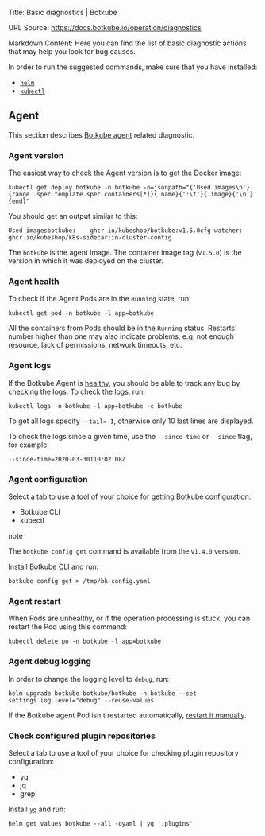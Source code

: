 Title: Basic diagnostics | Botkube

URL Source: https://docs.botkube.io/operation/diagnostics

Markdown Content:
Here you can find the list of basic diagnostic actions that may help you look for bug causes.

In order to run the suggested commands, make sure that you have installed:

*   [`helm`](https://helm.sh/docs/intro/install/)
*   [`kubectl`](https://kubernetes.io/docs/tasks/tools/)

Agent[​](#agent "Direct link to Agent")
---------------------------------------

This section describes [Botkube agent](https://docs.botkube.io/architecture/) related diagnostic.

### Agent version[​](#agent-version "Direct link to Agent version")

The easiest way to check the Agent version is to get the Docker image:

    kubectl get deploy botkube -n botkube -o=jsonpath="{'Used images\n'}{range .spec.template.spec.containers[*]}{.name}{':\t'}{.image}{'\n'}{end}"

You should get an output similar to this:

    Used imagesbotkube:    ghcr.io/kubeshop/botkube:v1.5.0cfg-watcher:    ghcr.io/kubeshop/k8s-sidecar:in-cluster-config

The `botkube` is the agent image. The container image tag (`v1.5.0`) is the version in which it was deployed on the cluster.

### Agent health[​](#agent-health "Direct link to Agent health")

To check if the Agent Pods are in the `Running` state, run:

    kubectl get pod -n botkube -l app=botkube

All the containers from Pods should be in the `Running` status. Restarts' number higher than one may also indicate problems, e.g. not enough resource, lack of permissions, network timeouts, etc.

### Agent logs[​](#agent-logs "Direct link to Agent logs")

If the Botkube Agent is [healthy](#agent-health), you should be able to track any bug by checking the logs. To check the logs, run:

    kubectl logs -n botkube -l app=botkube -c botkube

To get all logs specify `--tail=-1`, otherwise only 10 last lines are displayed.

To check the logs since a given time, use the `--since-time` or `--since` flag, for example:

    --since-time=2020-03-30T10:02:08Z

### Agent configuration[​](#agent-configuration "Direct link to Agent configuration")

Select a tab to use a tool of your choice for getting Botkube configuration:

*   Botkube CLI
*   kubectl

note

The `botkube config get` command is available from the `v1.4.0` version.

Install [Botkube CLI](https://docs.botkube.io/cli/getting-started#installation) and run:

    botkube config get > /tmp/bk-config.yaml

### Agent restart[​](#agent-restart "Direct link to Agent restart")

When Pods are unhealthy, or if the operation processing is stuck, you can restart the Pod using this command:

    kubectl delete po -n botkube -l app=botkube

### Agent debug logging[​](#agent-debug-logging "Direct link to Agent debug logging")

In order to change the logging level to `debug`, run:

    helm upgrade botkube botkube/botkube -n botkube --set settings.log.level="debug" --reuse-values

If the Botkube agent Pod isn't restarted automatically, [restart it manually](#agent-restart).

### Check configured plugin repositories[​](#check-configured-plugin-repositories "Direct link to Check configured plugin repositories")

Select a tab to use a tool of your choice for checking plugin repository configuration:

*   yq
*   jq
*   grep

Install [`yq`](https://github.com/mikefarah/yq) and run:

    helm get values botkube --all -oyaml | yq '.plugins'
